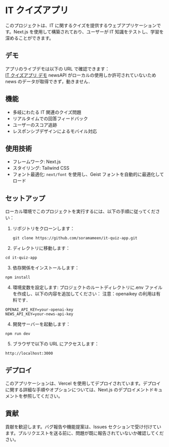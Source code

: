 # IT クイズアプリ

このプロジェクトは、IT に関するクイズを提供するウェブアプリケーションです。Next.js を使用して構築されており、ユーザーが IT 知識をテストし、学習を深めることができます。

## デモ

アプリのライブデモは以下の URL で確認できます：  
[IT クイズアプリ デモ](https://www.snapquiz.jp/)
newsAPI がローカルの使用しか許可されていないため news のデータが取得できず，動きません．

## 機能

- 多岐にわたる IT 関連のクイズ問題
- リアルタイムでの回答フィードバック
- ユーザーのスコア追跡
- レスポンシブデザインによるモバイル対応

## 使用技術

- フレームワーク: Next.js
- スタイリング: Tailwind CSS
- フォント最適化: `next/font` を使用し、Geist フォントを自動的に最適化してロード

## セットアップ

ローカル環境でこのプロジェクトを実行するには、以下の手順に従ってください：

1. リポジトリをクローンします：
   ```
   git clone https://github.com/soramameen/it-quiz-app.git
   ```
2. ディレクトリに移動します：

```
cd it-quiz-app
```

3. 依存関係をインストールします：

```
npm install
```

4. 環境変数を設定します:
   プロジェクトのルートディレクトリに.env ファイルを作成し、以下の内容を追加してください：
   注意：openaikey の利用は有料です．

```
OPENAI_API_KEY=your-openai-key
NEWS_API_KEY=your-news-api-key
```

4. 開発サーバーを起動します：

```
npm run dev

```

5. ブラウザで以下の URL にアクセスします：

```
http://localhost:3000
```

## デプロイ

このアプリケーションは、Vercel を使用してデプロイされています。デプロイに関する詳細な手順やオプションについては、Next.js のデプロイメントドキュメントを参照してください。

## 貢献

貢献を歓迎します。バグ報告や機能提案は、Issues セクションで受け付けています。プルリクエストを送る前に、問題が既に報告されていないか確認してください。
